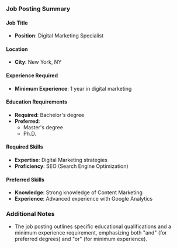 ### Job Posting Summary

#### Job Title
- **Position**: Digital Marketing Specialist

#### Location
- **City**: New York, NY

#### Experience Required
- **Minimum Experience**: 1 year in digital marketing

#### Education Requirements
- **Required**: Bachelor's degree
- **Preferred**: 
  - Master's degree
  - Ph.D.

#### Required Skills
- **Expertise**: Digital Marketing strategies
- **Proficiency**: SEO (Search Engine Optimization)

#### Preferred Skills
- **Knowledge**: Strong knowledge of Content Marketing
- **Experience**: Advanced experience with Google Analytics

### Additional Notes
- The job posting outlines specific educational qualifications and a minimum experience requirement, emphasizing both "and" (for preferred degrees) and "or" (for minimum experience).